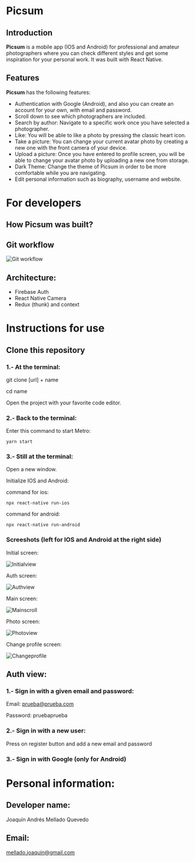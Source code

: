 # Picsum 
## Introduction
**Picsum** is a mobile app (IOS and Android) for professional and amateur photographers where you can check different styles and get some inspiration for your personal work. It was built with React Native.

## Features
**Picsum** has the following features:
- Authentication with Google (Android), and also you can create an account for your own, with email and password.
- Scroll down to see which photographers are included.
- Search by author: Navigate to a specific work once you have selected a photographer.
- Like: You will be able to like a photo by pressing the classic heart icon.
- Take a picture: You can change your current avatar photo by creating a new one with the front camera of your device.
- Upload a picture: Once you have entered to profile screen, you will be able to change your avatar photo by uploading a new one from storage.
- Dark Theme: Change the theme of Picsum in order to be more comfortable while you are navigating. 
- Edit personal information such as biography, username and website.

# For developers
## How **Picsum** was built?  
## Git workflow 
![Git workflow](./src/assets/gitworkflow.png)

## Architecture:

- Firebase Auth
- React Native Camera
- Redux (thunk) and context

# Instructions for use
## Clone this repository
### 1.- At the terminal: 
git clone [url] + name

cd name

Open the project with your favorite code editor.
### 2.- Back to the terminal:
Enter this command to start Metro:

`yarn start`

### 3.- Still at the terminal:
Open a new window.

Initialize IOS and Android:

command for ios: 

`npx react-native run-ios`

command for android: 

`npx react-native run-android`

### Screeshots (left for IOS and Android at the right side)
Initial screen:

![Initialview](./src/assets/initialview.png)

Auth screen:

![Authview](./src/assets/authview.png)

Main screen:

![Mainscroll](./src/assets/mainfinal.png)

Photo screen:

![Photoview](./src/assets/pictureview.png)

Change profile screen:

![Changeprofile](./src/assets/changeprofile.png)

## Auth view:
### 1.- Sign in with a given email and password:

Email: prueba@prueba.com

Password: pruebaprueba

### 2.- Sign in with a new user:

Press on register button and add a new email and password

### 3.- Sign in with Google (only for Android)

# Personal information: 
## Developer name:
Joaquín Andrés Mellado Quevedo
## Email:
mellado.joaquin@gmail.com


